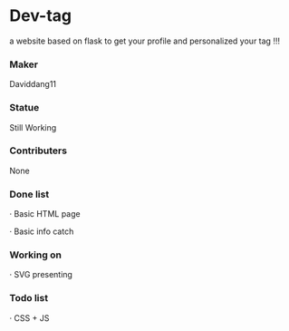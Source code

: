 # Dev-tag
a website based on flask to get your profile and personalized your tag !!!

### Maker 

Daviddang11

### Statue 
Still Working

### Contributers

None

### Done list

· Basic HTML page

· Basic info catch

### Working on

· SVG presenting

### Todo list

· CSS + JS
